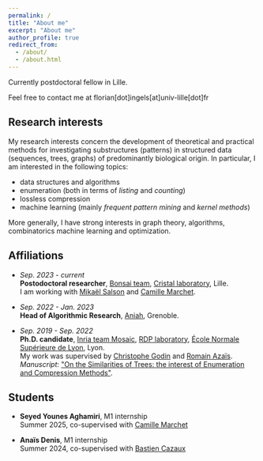 ```yaml
---
permalink: /
title: "About me"
excerpt: "About me"
author_profile: true
redirect_from: 
  - /about/
  - /about.html
---
```


Currently postdoctoral fellow in Lille. 

Feel free to contact me at florian[dot]ingels[at]univ-lille[dot]fr

## Research interests

My research interests concern the development of theoretical and practical methods for investigating substructures (patterns) in structured data (sequences, trees, graphs) of predominantly biological origin. In particular, I am interested in the following topics:
 - data structures and algorithms
 - enumeration (both in terms of _listing_ and _counting_)
 - lossless compression
 - machine learning (mainly _frequent pattern mining_ and _kernel methods_)

More generally, I have strong interests in graph theory, algorithms, combinatorics machine learning and optimization.

## Affiliations

- *Sep. 2023 - current*<br>
   **Postodoctoral researcher**, [Bonsai team](https://www.cristal.univ-lille.fr/bonsai/), [Cristal laboratory](https://www.cristal.univ-lille.fr/), Lille.<br>
   I am working with [Mikaël Salson](https://mikael-salson.univ-lille.fr/) and [Camille Marchet](https://kamimrcht.github.io/webpage/).

- *Sep. 2022 - Jan. 2023*<br>
  **Head of Algorithmic Research**, [Aniah](https://aniah.fr/), Grenoble.

- *Sep. 2019 - Sep. 2022*<br>
  **Ph.D. candidate**, [Inria team Mosaic](https://team.inria.fr/mosaic/), [RDP laboratory](http://www.ens-lyon.fr/RDP/), [École Normale Supérieure de Lyon](http://www.ens-lyon.fr/), Lyon.<br>
   My work was supervised by [Christophe Godin](https://team.inria.fr/mosaic/welcome/team-members/christophe-godin) and [Romain Azaïs](http://perso.ens-lyon.fr/romain.azais/).<br>
   _Manuscript_: ["On the Similarities of Trees: the interest of Enumeration and Compression Methods"](https://www.theses.fr/2022ENSL0010).

## Students

- **Seyed Younes Aghamiri**, M1 internship<br>
  Summer 2025, co-supervised with [Camille Marchet](https://kamimrcht.github.io/webpage/)

- **Anaïs Denis**, M1 internship<br>
  Summer 2024, co-supervised with [Bastien Cazaux](https://scholar.google.com/citations?user=pI_i5WYAAAAJ&hl=fr)
